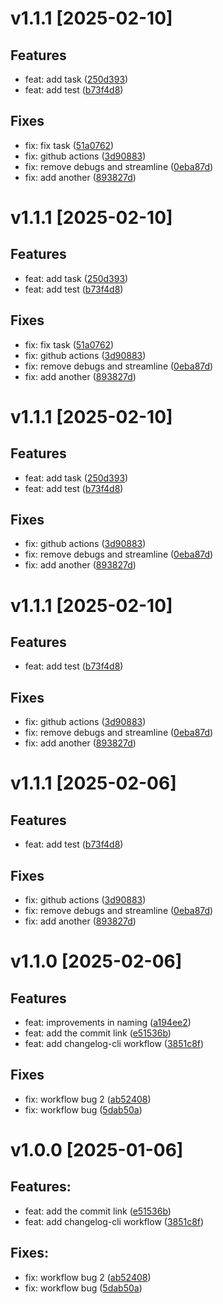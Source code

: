 # v1.1.1 [2025-02-10]

## Features
- feat: add task ([250d393](https://github.com/Ebadm/test_issue_template/commit/250d393))
- feat: add test ([b73f4d8](https://github.com/Ebadm/test_issue_template/commit/b73f4d8))

## Fixes
- fix: fix task ([51a0762](https://github.com/Ebadm/test_issue_template/commit/51a0762))
- fix: github actions ([3d90883](https://github.com/Ebadm/test_issue_template/commit/3d90883))
- fix: remove debugs and streamline ([0eba87d](https://github.com/Ebadm/test_issue_template/commit/0eba87d))
- fix: add another ([893827d](https://github.com/Ebadm/test_issue_template/commit/893827d))


# v1.1.1 [2025-02-10]

## Features
- feat: add task ([250d393](https://github.com/Ebadm/test_issue_template/commit/250d393))
- feat: add test ([b73f4d8](https://github.com/Ebadm/test_issue_template/commit/b73f4d8))

## Fixes
- fix: fix task ([51a0762](https://github.com/Ebadm/test_issue_template/commit/51a0762))
- fix: github actions ([3d90883](https://github.com/Ebadm/test_issue_template/commit/3d90883))
- fix: remove debugs and streamline ([0eba87d](https://github.com/Ebadm/test_issue_template/commit/0eba87d))
- fix: add another ([893827d](https://github.com/Ebadm/test_issue_template/commit/893827d))


# v1.1.1 [2025-02-10]

## Features
- feat: add task ([250d393](https://github.com/Ebadm/test_issue_template/commit/250d393))
- feat: add test ([b73f4d8](https://github.com/Ebadm/test_issue_template/commit/b73f4d8))

## Fixes
- fix: github actions ([3d90883](https://github.com/Ebadm/test_issue_template/commit/3d90883))
- fix: remove debugs and streamline ([0eba87d](https://github.com/Ebadm/test_issue_template/commit/0eba87d))
- fix: add another ([893827d](https://github.com/Ebadm/test_issue_template/commit/893827d))


# v1.1.1 [2025-02-10]

## Features
- feat: add test ([b73f4d8](https://github.com/Ebadm/test_issue_template/commit/b73f4d8))

## Fixes
- fix: github actions ([3d90883](https://github.com/Ebadm/test_issue_template/commit/3d90883))
- fix: remove debugs and streamline ([0eba87d](https://github.com/Ebadm/test_issue_template/commit/0eba87d))
- fix: add another ([893827d](https://github.com/Ebadm/test_issue_template/commit/893827d))


# v1.1.1 [2025-02-06]

## Features
- feat: add test ([b73f4d8](https://github.com/Ebadm/test_issue_template/commit/b73f4d8))

## Fixes
- fix: github actions ([3d90883](https://github.com/Ebadm/test_issue_template/commit/3d90883))
- fix: remove debugs and streamline ([0eba87d](https://github.com/Ebadm/test_issue_template/commit/0eba87d))
- fix: add another ([893827d](https://github.com/Ebadm/test_issue_template/commit/893827d))


# v1.1.0 [2025-02-06]

## Features
- feat: improvements in naming ([a194ee2](https://github.com/Ebadm/test_issue_template/commit/a194ee2))
- feat: add the commit link ([e51536b](https://github.com/Ebadm/test_issue_template/commit/e51536b))
- feat: add changelog-cli workflow ([3851c8f](https://github.com/Ebadm/test_issue_template/commit/3851c8f))

## Fixes
- fix: workflow bug 2 ([ab52408](https://github.com/Ebadm/test_issue_template/commit/ab52408))
- fix: workflow bug ([5dab50a](https://github.com/Ebadm/test_issue_template/commit/5dab50a))


# v1.0.0 [2025-01-06]

## Features:

- feat: add the commit link ([e51536b](https://github.com/Ebadm/test_issue_template/commit/e51536b))
- feat: add changelog-cli workflow ([3851c8f](https://github.com/Ebadm/test_issue_template/commit/3851c8f))

## Fixes:

- fix: workflow bug 2 ([ab52408](https://github.com/Ebadm/test_issue_template/commit/ab52408))
- fix: workflow bug ([5dab50a](https://github.com/Ebadm/test_issue_template/commit/5dab50a))



